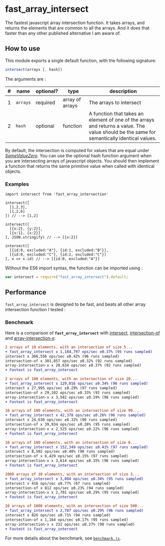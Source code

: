# fast_array_intersect

The fastest javascript array intersection function.
It takes arrays, and returns the elements that are common to all the arrays.
And it does that faster than any other published alternative I am aware of.

## How to use

This module exports a single default function, with the following signature:

```js
intersect(arrays [, hash])
```

The arguments are :

\#| name     | optional? | type            | description
--|----------|-----------|-----------------|---------------------------
1 | `arrays` | required  | array of arrays | The arrays to intersect
2 | `hash`   | optional  | function        | A function that takes an element of one of the arrays and returns a value. The value should be the same for semantically identical values.

By default, the intersection is computed for values that are equal under [*SameValueZero*](https://developer.mozilla.org/en-US/docs/Web/JavaScript/Equality_comparisons_and_sameness).
You can use the optional hash function argument when you are intersecting arrays of javascript objects. You should then implement a function that returns the same primitive value when called with identical objects. 

### Examples

```es6
import intersect from 'fast_array_intersection'

intersect([
  [1,2,3],
  [1,2,6]
]) // --> [1,2]

intersect([
  [{x:2}, {y:2}],
  [{x:1}, {x:2}]
], JSON.stringify) // --> [{x:2}]

intersect([
  [{id:0, excluded:"A"}, {id:1, excluded:"B"}],
  [{id:0, excluded:"C"}, {id:2, excluded:"C"}]
], x => x.id) // --> [{id:0, excluded:"A"}]
```

Without the ES6 import syntax, the function can be imported using : 
```js
var intersect = require("fast_array_intersect").default;
```

## Performance
`fast_array_intersect` is designed to be fast, and beats all other array intersection function I tested :

### Benchmark
Here is a comparison of **`fast_array_intersect`** with
[intersect](https://www.npmjs.com/package/intersect),
[intersection-of](https://www.npmjs.com/package/intersection-of) and
[array-intersection-x](https://www.npmjs.com/package/array-intersection-x):

```diff
2 arrays of 10 elements, with an intersection of size 5...
+ fast_array_intersect x 1,184,797 ops/sec ±0.37% (95 runs sampled)
intersect x 366,556 ops/sec ±0.42% (96 runs sampled)
intersection-of x 301,857 ops/sec ±0.32% (92 runs sampled)
array-intersection-x x 28,634 ops/sec ±0.37% (92 runs sampled)
+ Fastest is fast_array_intersect

2 arrays of 100 elements, with an intersection of size 10...
+ fast_array_intersect x 129,016 ops/sec ±0.34% (96 runs sampled)
intersect x 27,995 ops/sec ±0.29% (97 runs sampled)
intersection-of x 29,102 ops/sec ±0.33% (92 runs sampled)
array-intersection-x x 3,582 ops/sec ±0.19% (96 runs sampled)
+ Fastest is fast_array_intersect

10 arrays of 100 elements, with an intersection of size 99...
+ fast_array_intersect x 42,378 ops/sec ±0.26% (96 runs sampled)
intersect x 24,630 ops/sec ±0.32% (96 runs sampled)
intersection-of x 39,934 ops/sec ±0.28% (95 runs sampled)
array-intersection-x x 2,525 ops/sec ±0.22% (96 runs sampled)
+ Fastest is fast_array_intersect

10 arrays of 100 elements, with an intersection of size 0...
+ fast_array_intersect x 152,349 ops/sec ±0.41% (97 runs sampled)
intersect x 8,502 ops/sec ±0.40% (98 runs sampled)
intersection-of x 6,429 ops/sec ±0.15% (97 runs sampled)
array-intersection-x x 3,614 ops/sec ±0.35% (96 runs sampled)
+ Fastest is fast_array_intersect

1000 arrays of 10 elements, with an intersection of size 3...
+ fast_array_intersect x 3,804 ops/sec ±0.34% (95 runs sampled)
intersect x 416 ops/sec ±0.77% (87 runs sampled)
intersection-of x 812 ops/sec ±0.23% (94 runs sampled)
array-intersection-x x 2,701 ops/sec ±0.29% (95 runs sampled)
+ Fastest is fast_array_intersect

10 arrays of 1000 elements, with an intersection of size 500...
+ fast_array_intersect x 2,787 ops/sec ±0.29% (96 runs sampled)
intersect x 826 ops/sec ±0.71% (94 runs sampled)
intersection-of x 1,164 ops/sec ±0.17% (95 runs sampled)
array-intersection-x x 232 ops/sec ±0.27% (90 runs sampled)
+ Fastest is fast_array_intersect
```

For more details about the benchmark, see [`benchmark.js`](./benchmark.js).
